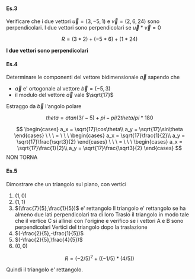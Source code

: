 #### Es.3
Verificare che i due vettori $\vec u = (3,-5,1)$ e $\vec v = (2,6,24)$ sono perpendicolari.
I due vettori sono perpendicolari se $\vec u * \vec v =0$
```math
R = (3*2)+(-5*6)+(1*24)
```
**I due vettori sono perpendicolari**

#### Es.4
Determinare le componenti del vettore bidimensionale $\vec a$ sapendo che
- $\vec a$ e' ortogonale al vettore $\vec b =(-5,3)$
- il modulo del vettore $\vec a$ vale $\sqrt{17}$

Estraggo da $\vec b$ l'angolo polare
```math
theta = atan(3/-5)+pi-pi/2
theta/pi*180
```
$$
\begin{cases}
a_x = \sqrt{17}\cos\theta\\
a_y = \sqrt{17}\sin\theta
\end{cases}
\ \ \ = \ \ \
\begin{cases}
a_x = \sqrt{17}\frac{1}{2}\\
a_y = \sqrt{17}\frac{\sqrt3}{2}
\end{cases}
\ \ \ = \ \ \
\begin{cases}
a_x = \sqrt{17}\frac{1}{2}\\
a_y = \sqrt{17}\frac{\sqrt3}{2}
\end{cases}
$$
NON TORNA

#### Es.5
Dimostrare che un triangolo sul piano, con vertici
1. $(1,0)$
2. $(1,1)$
3. $(\frac{7}{5},\frac{1}{5})$
e' rettangolo
Il triangolo e' rettangolo se ha almeno due lati perpendicolari tra di loro
Traslo il triangolo in modo tale che il vertice C si allinei con l'origine e verifico se i vettori A e B sono perpendicolari
Vertici del triangolo dopo la traslazione
1. $(-\frac{2}{5},-\frac{1}{5})$
2. $(-\frac{2}{5},\frac{4}{5})$
3. $(0,0)$
```math
R = (-2/5)^2+((-1/5)*(4/5))
```
Quindi il triangolo e' rettangolo.